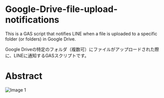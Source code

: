 # Google-Drive-file-upload-notifications
This is a GAS script that notifies LINE when a file is uploaded to a specific folder (or folders) in Google Drive.  
  
Google Driveの特定のフォルダ（複数可）にファイルがアップロードされた際に、LINEに通知するGASスクリプトです。

# Abstract
![Image 1](https://github.com/SyunT-Git/Google-Drive-file-upload-notifications/blob/main/image/Google%20Drive_LINE%20Notification_Schematic%20Diagram.png)

